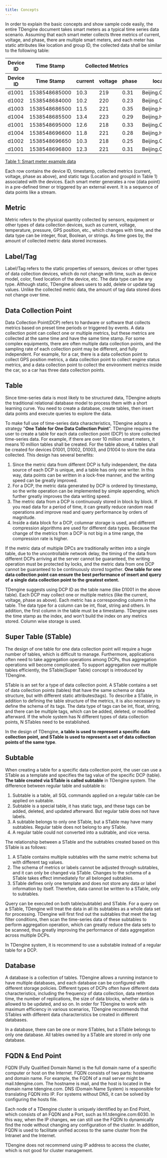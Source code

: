 ```yaml
---
title: Concepts
---
```


In order to explain the basic concepts and show sample code easily, the entire TDengine document takes smart meters as a typical time series data scenario. Assuming that each smart meter collects three metrics of current, voltage, and phase, there are multiple smart meters, and each meter has static attributes like location and group ID, the collected data shall be similar to the following table:

<div className="center-table">
<table>
<thead><tr>
    <th>Device ID</th>
    <th>Time Stamp</th>
    <th colSpan="3">Collected Metrics</th>
    <th colSpan="2">Tags</th>
    </tr>
<tr>
<th>Device ID</th>
<th>Time Stamp</th>
<th>current</th>
<th>voltage</th>
<th>phase</th>
<th>location</th>
<th>groupId</th>
</tr>
</thead>
<tbody>
<tr>
<td>d1001</td>
<td>1538548685000</td>
<td>10.3</td>
<td>219</td>
<td>0.31</td>
<td>Beijing.Chaoyang</td>
<td>2</td>
</tr>
<tr>
<td>d1002</td>
<td>1538548684000</td>
<td>10.2</td>
<td>220</td>
<td>0.23</td>
<td>Beijing.Chaoyang</td>
<td>3</td>
</tr>
<tr>
<td>d1003</td>
<td>1538548686500</td>
<td>11.5</td>
<td>221</td>
<td>0.35</td>
<td>Beijing.Haidian</td>
<td>3</td>
</tr>
<tr>
<td>d1004</td>
<td>1538548685500</td>
<td>13.4</td>
<td>223</td>
<td>0.29</td>
<td>Beijing.Haidian</td>
<td>2</td>
</tr>
<tr>
<td>d1001</td>
<td>1538548695000</td>
<td>12.6</td>
<td>218</td>
<td>0.33</td>
<td>Beijing.Chaoyang</td>
<td>2</td>
</tr>
<tr>
<td>d1004</td>
<td>1538548696600</td>
<td>11.8</td>
<td>221</td>
<td>0.28</td>
<td>Beijing.Haidian</td>
<td>2</td>
</tr>
<tr>
<td>d1002</td>
<td>1538548696650</td>
<td>10.3</td>
<td>218</td>
<td>0.25</td>
<td>Beijing.Chaoyang</td>
<td>3</td>
</tr>
<tr>
<td>d1001</td>
<td>1538548696800</td>
<td>12.3</td>
<td>221</td>
<td>0.31</td>
<td>Beijing.Chaoyang</td>
<td>2</td>
</tr>
</tbody>
</table>
<a href="#model_table1">Table 1: Smart meter example data</a>
</div>

Each row contains the device ID, timestamp, collected metrics (current, voltage, phase as above), and static tags (Location and groupId in Table 1) associated with the devices. Each smart meter generates a row (data point) in a pre-defined timer or triggered by an external event. It is a sequence of data points like a stream.

## Metric

Metric refers to the physical quantity collected by sensors, equipment or other types of data collection devices, such as current, voltage, temperature, pressure, GPS position, etc., which changes with time, and the data type can be integer, float, Boolean, or strings. As time goes by, the amount of collected metric data stored increases.

## Label/Tag

Label/Tag refers to the static properties of sensors, devices or other types of data collection devices, which do not change with time, such as device model, color, fixed location of the device, etc. The data type can be any type. Although static, TDengine allows users to add, delete or update tag values. Unlike the collected metric data, the amount of tag data stored does not change over time.

## Data Collection Point

Data Collection Point(DCP) refers to hardware or software that collects metrics based on preset time periods or triggered by events. A data collection point can collect one or multiple metrics, but these metrics are collected at the same time and have the same time stamp. For some complex equipments, there are often multiple data collection points, and the sampling rate of each collection point may be different, and fully independent. For example, for a car, there is a data collection point to collect GPS position metrics, a data collection point to collect engine status metrics, and a data collection point to collect the environment metrics inside the car, so a car has three data collection points.

## Table

Since time-series data is most likely to be structured data, TDengine adopts the traditional relational database model to process them with a short learning curve. You need to create a database, create tables, then insert data points and execute queries to explore the data. 

To make full use of time-series data characteristics, TDengine adopts a strategy "**One Table for One Data Collection Point**". TDengine requires the user to create a table for each data collection point (DCP) to store collected time-series data. For example, if there are over 10 million smart meters, it means 10 million tables shall be created. For the table above, 4 tables shall be created for devices D1001, D1002, D1003, and D1004 to store the data collected. This design has several benefits:

1. Since the metric data from different DCP is fully independent, the data source of each DCP is unique, and a table has only one writer. In this way, data points can be written in a lock-free manner, and the writing speed can be greatly improved.
2. For a DCP, the metric data generated by DCP is ordered by timestamp, so the write operation can be implemented by simple appending, which further greatly improves the data writing speed.
3. The metric data from a DCP is continuously stored in block by block. If you read data for a period of time, it can greatly reduce random read operations and improve read and query performance by orders of magnitude.
4. Inside a data block for a DCP, columnar storage is used, and different compression algorithms are used for different data types. Because the change of the metrics from a DCP is not big in a time range, the compression rate is higher.

If the metric data of multiple DPCs are traditionally written into a single table, due to the uncontrollable network delay, the timing of the data from different DCPs arriving at the server cannot be guaranteed, the writing operation must be protected by locks, and the metric data from one DCP cannot be guaranteed to be continuously stored together. **One table for one data collection point can ensure the best performance of insert and query of a single data collection point to the greatest extent.**

TDengine suggests using DCP ID as the table name (like D1001 in the above table). Each DCP may collect one or multiple metrics (like the current, voltage, phase as above). Each metric has a corresponding column in the table. The data type for a column can be int, float, string and others. In addition, the first column in the table must be a timestamp. TDengine uses the time stamp as the index, and won’t build the index on any metrics stored. Column wise storage is used.

## Super Table (STable)

The design of one table for one data collection point will require a huge number of tables, which is difficult to manage. Furthermore, applications often need to take aggregation operations among DCPs, thus aggregation operations will become complicated. To support aggregation over multiple tables efficiently, the STable(Super Table) concept is introduced by TDengine.

STable is an set for a type of data collection point. A STable contains a set of data collection points (tables) that have the same schema or data structure, but with different static attributes(tags). To describe a STable, in addition to defining the table structure of the metrics, it is also necessary to define the schema of its tags. The data type of tags can be int, float, string, and there can be multiple tags, which can be added, deleted, or modified afterward. If the whole system has N different types of data collection points, N STables need to be established.

In the design of TDengine, **a table is used to represent a specific data collection point, and STable is used to represent a set of data collection points of the same type**. 

## Subtable

When creating a table for a specific data collection point, the user can use a STable as a template and specifies the tag value of the specific DCP (table). **The table created via STable is called subtable** in TDengine system. The difference between regular table and subtable is: 
1. Subtable is a table, all SQL commands applied on a regular table can be applied on subtable.
2. Subtable is a special table, it has static tags, and these tags can be added, deleted, and updated afterward. But regular table does not have labels.
3. A subtable belongs to only one STable, but a STable may have many subtables. Regular table does not belong to any STable.
4. A regular table could not converted into a subtable, and vice versa. 

The relationship between a STable and the subtables created based on this STable is as follows:

1. A STable contains multiple subtables with the same metric schema but with different tag values.
2. The schema of metrics or labels cannot be adjusted through subtables, and it can only be changed via STable. Changes to the schema of a STable takes effect immediately for all belonged subtables.
3. STable defines only one template and does not store any data or label information by itself. Therefore, data cannot be written to a STable, only to subtables.

Query can be executed on both table(subtable) and STable. For a query on a STable, TDengine will treat the data in all its subtables as a whole data set for processing. TDengine will first find out the subtables that meet the tag filter conditions, then scan the time-series data of these subtables to perform aggregation operation, which can greatly reduce the data sets to be scanned, thus greatly improving the performance of data aggregation across multiple DCPs.

In TDengine system, it is recommend to use a substable instead of a regular table for a DCP. 

## Database

A database is a collection of tables. TDengine allows a running instance to have multiple databases, and each database can be configured with different storage policies. Different types of DCPs often have different data characteristics, including the frequency of data collection, data retention time, the number of replications, the size of data blocks, whether data is allowed to be updated, and so on. In order for TDengine to work with maximum efficiency in various scenarios, TDengine recommends that STables with different data characteristics be created in different databases.

In a database, there can be one or more STables, but a STable belongs to only one database. All tables owned by a STable are stored in only one database.

## FQDN & End Point

FQDN (Fully Qualified Domain Name) is the full domain name of a specific computer or host on the Internet. FQDN consists of two parts: hostname and domain name. For example, the FQDN of a mail server might be mail.tdengine.com. The hostname is mail, and the host is located in the domain name tdengine.com. DNS (Domain Name System) is responsible for translating FQDN into IP. For systems without DNS, it can be solved by configuring the hosts file.

Each node of a TDengine cluster is uniquely identified by an End Point, which consists of an FQDN and a Port, such as h1.tdengine.com:6030. In this way, when the IP changes, we can still use the FQDN to dynamically find the node without changing any configuration of the cluster. In addition, FQDN is used to facilitate unified access to the same cluster from the Intranet and the Internet.

TDengine does not recommend using IP address to access the cluster, which is not good for cluster management.
